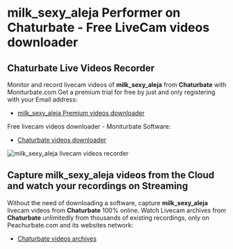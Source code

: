 # milk_sexy_aleja Performer on Chaturbate - Free LiveCam videos downloader

## Chaturbate Live Videos Recorder

Monitor and record livecam videos of **milk_sexy_aleja** from **Chaturbate** with Moniturbate.com
Get a premium trial for free by just and only registering with your Email address:
* [milk_sexy_aleja Premium videos downloader](https://moniturbate.com/request-demo-licence-key.html)

Free livecam videos downloader - Moniturbate Software:
* [Chaturbate videos downloader](https://moniturbate.com/moniturbate-download-software.html)

![milk_sexy_aleja livecam videos recorder](https://peachurnet.com/templates/moniturbate-software.png)


## Capture milk_sexy_aleja videos from the Cloud and watch your recordings on Streaming

Without the need of downloading a software, capture **milk_sexy_aleja** livecam videos from **Chaturbate** 100% online.
Watch Livecam archives from **Chaturbate** unlimitedly from thousands of existing recordings, only on Peachurbate.com and its websites network:
* [Chaturbate videos archives](https://peachurnet.com/)